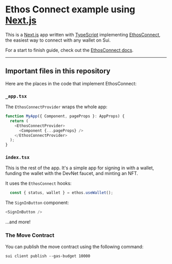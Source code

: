 # Ethos Connect example using [Next.js](https://nextjs.org/)

This is a [Next.js](https://nextjs.org/) app written with [TypeScript](https://www.typescriptlang.org/) implementing [EthosConnect](https://ethoswallet.xyz/dev), the easiest way to connect with any wallet on Sui.

For a start to finish guide, check out the [EthosConnect docs](https://docs.ethoswallet.xyz).

---

## Important files in this repository

Here are the places in the code that implement EthosConnect:

### `_app.tsx`

The `EthosConnectProvider` wraps the whole app:

```js
function MyApp({ Component, pageProps }: AppProps) {
  return (
    <EthosConnectProvider>
      <Component {...pageProps} />
    </EthosConnectProvider>
  );
}
```

### `index.tsx`

This is the rest of the app. It's a simple app for signing in with a wallet, funding the wallet with the DevNet faucet, and minting an NFT.

It uses the `EthosConnect` hooks:

```js
  const { status, wallet } = ethos.useWallet();
```

The `SignInButton` component:

```js
<SignInButton />
```

...and more!


### The Move Contract

You can publish the move contract using the following command:

`sui client publish --gas-budget 10000`

